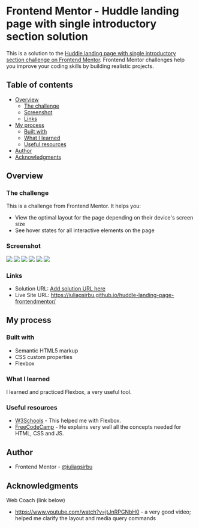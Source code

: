 # Frontend Mentor - Huddle landing page with single introductory section solution

This is a solution to the [Huddle landing page with single introductory section challenge on Frontend Mentor](https://www.frontendmentor.io/challenges/huddle-landing-page-with-a-single-introductory-section-B_2Wvxgi0). Frontend Mentor challenges help you improve your coding skills by building realistic projects. 

## Table of contents

- [Overview](#overview)
  - [The challenge](#the-challenge)
  - [Screenshot](#screenshot)
  - [Links](#links)
- [My process](#my-process)
  - [Built with](#built-with)
  - [What I learned](#what-i-learned)
  - [Useful resources](#useful-resources)
- [Author](#author)
- [Acknowledgments](#acknowledgments)

## Overview

### The challenge

This is a challenge from Frontend Mentor. It helps you:
- View the optimal layout for the page depending on their device's screen size
- See hover states for all interactive elements on the page

### Screenshot

![](/images/Bis%20-%20iPhone%20X%20-%202022-23-10%20at%207.08.12%20PM.jpg)
![](/images/Bis%20-%20iPhone%20X%20-%202022-23-10%20at%207.08.16%20PM.jpg)
![](/images/Bis%20-%20MacBook%20Air%20-%202022-23-10%20at%207.08.20%20PM.jpg)
![](/images/huddle_1.jpg)
![](/images/huddle_2.jpg)
![](/images/Screenshot_1.png)

### Links

- Solution URL: [Add solution URL here](https://your-solution-url.com)
- Live Site URL: https://iuliagsirbu.github.io/huddle-landing-page-frontendmentor/
## My process

### Built with

- Semantic HTML5 markup
- CSS custom properties
- Flexbox

### What I learned

I learned and practiced Flexbox, a very useful tool.

### Useful resources

- [W3Schools](https://www.w3schools.com/css/css3_flexbox.asp) - This helped me with Flexbox.
- [FreeCodeCamp](https://www.youtube.com/watch?v=zJSY8tbf_ys) - He explains very well all the concepts needed for HTML, CSS and JS.

## Author

- Frontend Mentor - [@iuliagsirbu](https://www.frontendmentor.io/profile/iuliagsirbu)

## Acknowledgments

Web Coach (link below)
- https://www.youtube.com/watch?v=jtJnRPGNbH0 - a very good video; helped me clarify the layout and media query commands

